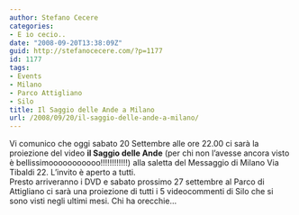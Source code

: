 ```yaml
---
author: Stefano Cecere
categories:
- E io cecio..
date: "2008-09-20T13:38:09Z"
guid: http://stefanocecere.com/?p=1177
id: 1177
tags:
- Events
- Milano
- Parco Attigliano
- Silo
title: Il Saggio delle Ande a Milano
url: /2008/09/20/il-saggio-delle-ande-a-milano/
---
```


<div>
  Vi comunico che oggi sabato 20 Settembre alle ore 22.00 ci sarà la proiezione del video <strong>il Saggio delle Ande</strong> (per chi non l&#8217;avesse ancora visto è bellissimooooooooooo!!!!!!!!!!!!) alla saletta del Messaggio di Milano Via Tibaldi 22. L&#8217;invito è aperto a tutti.
</div>

<div>
  Presto arriveranno i DVD e sabato prossimo 27 settembre al Parco di Attigliano ci sarà una proiezione di tutti i 5 videocommenti di Silo che si sono visti negli ultimi mesi. Chi ha orecchie&#8230;
</div>
